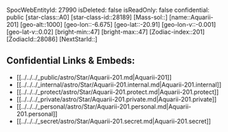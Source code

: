 ﻿---
location: [-20.91,-6.675,1000]
type: Star
tags:
- astro/Star

---
SpocWebEntityId: 27990
isDeleted: false
isReadOnly: false
confidential: public
[star-class::A0]
[star-class-id::28189]
[Mass-sol::]
[name::Aquarii-201]
[geo-alt::1000]
[geo-lon::-6.675]
[geo-lat::-20.91]
[geo-lon-v::-0.001]
[geo-lat-v::0.02]
[bright-min::47]
[bright-max::47]
[Zodiac-index::201]
[ZodiacId::28086]
[NextStarId::]



## Confidential Links & Embeds: 
- [[../../../_public/astro/Star/Aquarii-201.md|Aquarii-201]] 
- [[../../../_internal/astro/Star/Aquarii-201.internal.md|Aquarii-201.internal]] 
- [[../../../_protect/astro/Star/Aquarii-201.protect.md|Aquarii-201.protect]] 
- [[../../../_private/astro/Star/Aquarii-201.private.md|Aquarii-201.private]] 
- [[../../../_personal/astro/Star/Aquarii-201.personal.md|Aquarii-201.personal]] 
- [[../../../_secret/astro/Star/Aquarii-201.secret.md|Aquarii-201.secret]]

